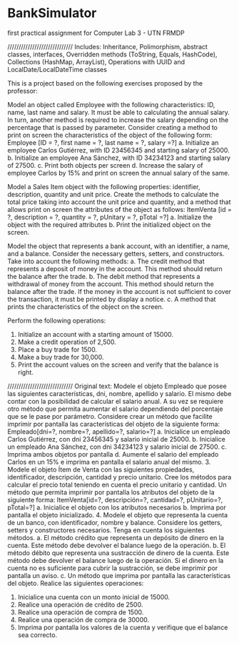 # BankSimulator
first practical assignment for Computer Lab 3 - UTN FRMDP

/////////////////////////////
Includes: Inheritance, Polimorphism, abstract classes, interfaces, Overridden methods (ToString, Equals, HashCode), Collections (HashMap, ArrayList), Operations with UUID and LocalDate/LocalDateTime classes



This is a project based on the following exercises proposed by the professor:

Model an object called Employee with the following characteristics: ID, name,
last name and salary. 
It must be able to calculating the annual salary. 
In turn, another method is required to increase the salary
depending on the percentage that is passed by parameter.
Consider creating a method to print on screen the characteristics of the object of the
following form:
Employee [ID = ?, first name = ?, last name = ?, salary =?]
	a. Initialize an employee Carlos Gutiérrez, with ID 23456345 and starting salary of 25000.
	b. Initialize an employee Ana Sánchez, with ID 34234123 and starting salary of 27500.
	c. Print both objects per screen
	d. Increase the salary of employee Carlos by 15% and print on screen the annual salary of the same.


Model a Sales Item object with the following properties: identifier, description, quantity and unit price.
Create the methods to calculate the total price taking into account the unit price and quantity,
 and a method that allows print on screen the attributes of the object as follows:
ItemVenta [id = ?, description = ?, quantity = ?, pUnitary = ?, pTotal =?]
	a. Initialize the object with the required attributes
	b. Print the initialized object on the screen.


Model the object that represents a bank account, with an identifier, a name,
and a balance. Consider the necessary getters, setters, and constructors. Take into
account the following methods:
	a. The credit method that represents a deposit of money in the account. This
method should return the balance after the trade.
	b. The debit method that represents a withdrawal of money from the account.
This method should return the balance after the trade. If the money in
the account is not sufficient to cover the transaction, it must be printed by
display a notice.
	c. A method that prints the characteristics of the object on the screen.

Perform the following operations:
1. Initialize an account with a starting amount of 15000.
2. Make a credit operation of 2,500.
3. Place a buy trade for 1500.
4. Make a buy trade for 30,000.
5. Print the account values on the screen and verify that the balance is right.

/////////////////////////////
Original text:
Modele el objeto Empleado que posee las siguientes características, dni, nombre,
apellido y salario. El mismo debe contar con la posibilidad de calcular el salario
anual. A su vez se requiere otro método que permita aumentar el salario
dependiendo del porcentaje que se le pase por parámetro. Considere crear un
método que facilite imprimir por pantalla las características del objeto de la
siguiente forma:
Empleado[dni=?, nombre=?, apellido=?, salario=?]
a. Inicialice un empleado Carlos Gutiérrez, con dni 23456345 y salario inicial de
25000.
b. Inicialice un empleado Ana Sánchez, con dni 34234123 y salario inicial de
27500.
c. Imprima ambos objetos por pantalla
d. Aumente el salario del empleado Carlos en un 15% e imprima en pantalla el
salario anual del mismo.
3. Modele el objeto Ítem de Venta con las siguientes propiedades, identificador,
descripción, cantidad y precio unitario. Cree los métodos para calcular el precio
total teniendo en cuenta el precio unitario y cantidad. Un método que permita
imprimir por pantalla los atributos del objeto de la siguiente forma:
ItemVenta[id=?, descripción=?, cantidad=?, pUnitario=?, pTotal=?]
a. Inicialice el objeto con los atributos necesarios
b. Imprima por pantalla el objeto inicializado.
4. Modele el objeto que representa la cuenta de un banco, con identificador, nombre
y balance. Considere los getters, setters y constructores necesarios. Tenga en
cuenta los siguientes métodos.
a. El método crédito que representa un depósito de dinero en la cuenta. Este
método debe devolver el balance luego de la operación.
b. El método débito que representa una sustracción de dinero de la cuenta.
Este método debe devolver el balance luego de la operación. Si el dinero en
la cuenta no es suficiente para cubrir la sustracción, se debe imprimir por
pantalla un aviso.
c. Un método que imprima por pantalla las características del objeto.
Realice las siguientes operaciones:
1. Inicialice una cuenta con un monto inicial de 15000.
2. Realice una operación de crédito de 2500.
3. Realice una operación de compra de 1500.
4. Realice una operación de compra de 30000.
5. Imprima por pantalla los valores de la cuenta y verifique que el balance sea
correcto.
